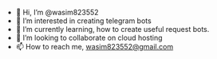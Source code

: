 - 👋 Hi, I’m @wasim823552
- 👀 I’m interested in creating telegram bots
- 🌱 I’m currently learning, how to create useful request bots.
- 💞️ I’m looking to collaborate on cloud hosting
- 📫 How to reach me, wasim823552@gmail.com

<!---
wasim823552/wasim823552 is a ✨ special ✨ repository because its `README.md` (this file) appears on your GitHub profile.
You can click the Preview link to take a look at your changes.
--->
